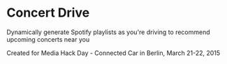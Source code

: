 # Concert Drive
Dynamically generate Spotify playlists as you're driving to recommend upcoming concerts near you

Created for Media Hack Day - Connected Car in Berlin, March 21-22, 2015
